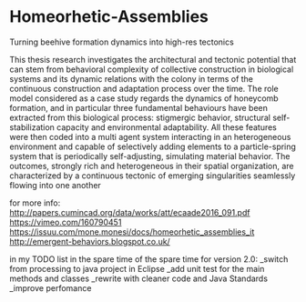 # Homeorhetic-Assemblies
Turning beehive formation dynamics into high-res tectonics

This thesis research investigates the architectural and tectonic potential that can
stem from behavioral complexity of collective construction in biological systems
and its dynamic relations with the colony in terms of the continuous construction
and adaptation process over the time. The role model considered as a case study
regards the dynamics of honeycomb formation, and in particular three
fundamental behaviours have been extracted from this biological process:
stigmergic behavior, structural self-stabilization capacity and environmental
adaptability. All these features were then coded into a multi agent system
interacting in an heterogeneous environment and capable of selectively adding
elements to a particle-spring system that is periodically self-adjusting, simulating
material behavior. The outcomes, strongly rich and heterogeneous in their spatial
organization, are characterized by a continuous tectonic of emerging
singularities seamlessly flowing into one another

for more info:
http://papers.cumincad.org/data/works/att/ecaade2016_091.pdf
https://vimeo.com/160790451
https://issuu.com/mone.monesi/docs/homeorhetic_assemblies_it
http://emergent-behaviors.blogspot.co.uk/



in my TODO list in the spare time of the spare time for version 2.0:
_switch from processing to java project in Eclipse
_add unit test for the main methods and classes
_rewrite with cleaner code and Java Standards
_improve perfomance
